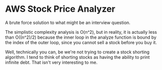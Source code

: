 # AWS Stock Price Analyzer

A brute force solution to what might be an interview question.

The simplistic complexity analysis is O(n^2), but in reality, it is actually
less than O((n^2)/2) because the inner loop in the analyze function is bound by
the index of the outer loop, since you cannot sell a stock before you buy it.

Well, technically you can, be we're not trying to create a stock shorting
algorithm. I tend to think of shorting stocks as having the ability to print
infinite debt. That isn't very interesting to me.

